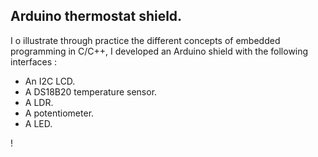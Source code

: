 ## Arduino thermostat shield.

I o illustrate through practice the different concepts of embedded programming in C/C++, I developed an Arduino shield with the following interfaces :

- An I2C LCD.
- A DS18B20 temperature sensor.
- A LDR.
- A potentiometer.
- A LED.

! [](therm_arduino.jpg)
